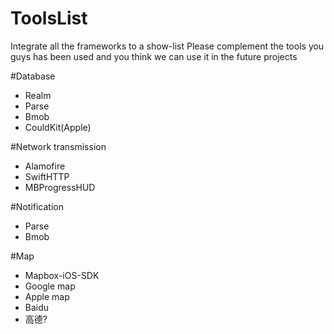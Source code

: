 # ToolsList
Integrate all the frameworks to a show-list
Please complement the tools you guys has been used and you think we can use it in the future projects

#Database
- Realm
- Parse
- Bmob
- CouldKit(Apple)


#Network transmission 
- Alamofire
- SwiftHTTP
- MBProgressHUD

#Notification
- Parse
- Bmob


#Map
- Mapbox-iOS-SDK
- Google map
- Apple map
- Baidu
- 高德?



